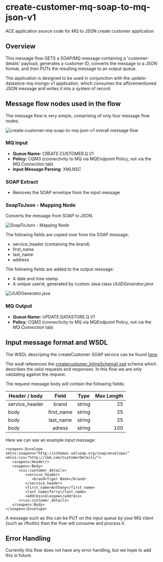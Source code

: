 # create-customer-mq-soap-to-mq-json-v1

ACE application source code for MQ to JSON create customer application 


## Overview

This message flow GETS a SOAP/MQ message containing a 'customer-details' payload, generates a customer ID, converts the message to a JSON format, and then PUTs the resulting message to an output queue.

The application is designed to be used in conjunction with the update-datastore-mq-mongo-v1 application, which consumes the afforementioned JSON message and writes it into a system of record.

## Message flow nodes used in the flow

The message flow is very simple, comprising of only four message flow nodes.

![create-customer-mq-soap-to-mq-json-v1 overall message flow](https://github.ibm.com/cpat-agile-integration-sample/create-customer-mq-soap-to-mq-json-v1/blob/master/readme.images/overall-flow.png "create-customer-mq-soap-to-mq-json-v1 overall message flow")

### MQ Input

* **Queue Name:** CREATE.CUSTOMER.Q.V1
* **Policy:** CQM3 (connectivity to MQ via MQEndpoint Policy, not via the *MQ Connection* tab)
* **Input Message Parsing:** XMLNSC

### SOAP Extract

* Removes the SOAP envelope from the input message

### SoapToJson - Mapping Node

Converts the message from SOAP to JSON.

![SoapToJson - Mapping Node](https://github.ibm.com/cpat-agile-integration-sample/create-customer-mq-soap-to-mq-json-v1/blob/master/readme.images/mapping-node.png "SoapToJson - Mapping Node")

The following fields are copied over from the SOAP message:

* service_header (containing the brand)
* first_name
* last_name
* address

The following fields are added to the output message:

* A date and time stamp
* A unique userid, generated by custom Java class *UUIDGenerator.java*

![UUIDGenerator.java](https://github.ibm.com/cpat-agile-integration-sample/create-customer-mq-soap-to-mq-json-v1/blob/master/readme.images/UUIDGeneratorjava.png "UUIDGenerator.java")


### MQ Output

* **Queue Name:** UPDATE.DATASTORE.Q.V1
* **Policy:** CQM3 (connectivity to MQ via MQEndpoint Policy, not via the *MQ Connection* tab)

## Input message format and WSDL

The WSDL descriping the createCustomer SOAP service can be found [here](https://github.ibm.com/cpat-agile-integration-sample/create-customer-mq-soap-to-mq-json-v1/blob/master/MQSOAPTOMQJSON/createcustomer.wsdl "createCustomer wsdl").

The wsdl references the [createcustomer_InlineSchema1.xsd](https://github.ibm.com/cpat-agile-integration-sample/create-customer-mq-soap-to-mq-json-v1/blob/master/MQSOAPTOMQJSON/createcustomer_InlineSchema1.xsd "createCustomer request xsd") schema which describes the valid requests and responses. In this flow we are only validating against the request.

The request message body will contain the following fields:

| Header / body  | Field         | Type   | Max Length  |
| -------------- |:-------------:|:------:| -----------:|
| service_header | brand         | string | 25          |
| body           | first_name    | string | 25          |
| body           | last_name     | string | 25          |
| body           | adress        | string | 100         |

Here we can see an example input message:

```
<soapenv:Envelope xmlns:soapenv="http://schemas.xmlsoap.org/soap/envelope/" xmlns:cus="http://ibm.com/CustomerDetails/">
   <soapenv:Header/>
   <soapenv:Body>
      <cus:customer_details>
         <service_header>
            <brand>Tiger Bank</brand>
         </service_header>
         <first_name>Anthony</first_name>
         <last_name>Terry</last_name>
         <address>Glasgow</address>
      </cus:customer_details>
   </soapenv:Body>
</soapenv:Envelope>
```

A message such as this can be PUT on the input queue by your MQ client (such as rfhutilc) then the flow will consume and process it.


## Error Handling

Currently this flow does not have any error handling, but we hope to add this in future.